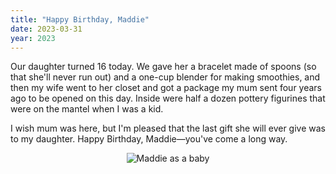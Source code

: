```yaml
---
title: "Happy Birthday, Maddie"
date: 2023-03-31
year: 2023
---
```


Our daughter turned 16 today.
We gave her a bracelet made of spoons (so that she'll never run out)
and a one-cup blender for making smoothies,
and then my wife went to her closet and got
a package my mum sent four years ago to be opened on this day.
Inside were half a dozen pottery figurines that were on the mantel when I was a kid.

I wish mum was here,
but I'm pleased that the last gift she will ever give was to my daughter.
Happy Birthday, Maddie—you've come a long way.

<div align="center">
<img src="{{'/files/2007/08/maddie_coy_flower.jpg' | relative_url}}" alt="Maddie as a baby">
</div>
